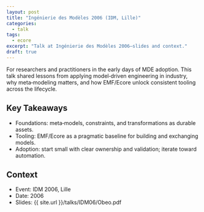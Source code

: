 ```yaml
---
layout: post
title: "Ingénierie des Modèles 2006 (IDM, Lille)"
categories:
  - talk
tags:
  - ecore
excerpt: "Talk at Ingénierie des Modèles 2006—slides and context."
draft: true
---
```


For researchers and practitioners in the early days of MDE adoption. This talk shared lessons from applying model‑driven engineering in industry, why meta‑modeling matters, and how EMF/Ecore unlock consistent tooling across the lifecycle.

## Key Takeaways
- Foundations: meta‑models, constraints, and transformations as durable assets.
- Tooling: EMF/Ecore as a pragmatic baseline for building and exchanging models.
- Adoption: start small with clear ownership and validation; iterate toward automation.

## Context
- Event: IDM 2006, Lille
- Date: 2006
- Slides: {{ site.url }}/talks/IDM06/Obeo.pdf
